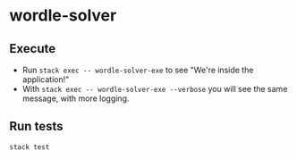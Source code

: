 # wordle-solver

## Execute  

* Run `stack exec -- wordle-solver-exe` to see "We're inside the application!"
* With `stack exec -- wordle-solver-exe --verbose` you will see the same message, with more logging.

## Run tests

`stack test`
